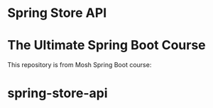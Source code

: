 # Spring Store API 
# The Ultimate Spring Boot Course

This repository is from Mosh Spring Boot course:

# spring-store-api
